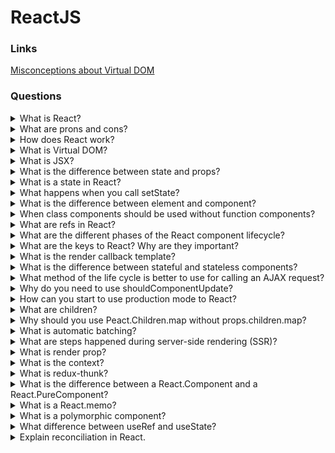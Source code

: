 # ReactJS

### Links
[Misconceptions about Virtual DOM](https://itnext.io/misconceptions-about-virtual-dom-35ec60b87086)

### Questions

<details>
  <summary>What is React?</summary>

  React is Facebook's open-source JS library for building complex interactive UI in web and mobile applications. React's core purpose is building UI components. Generally, it is possible to use just the view in an MVC architecture.

</details>

<details>
  <summary>What are prons and cons?</summary>

  Prons:

  * React is easier for learning because uses JSX has good documentation and fewer structures;

  * Virtual DOM allows changing applications as fast as possible;

  * React could support server-side rendering;

  * React uses FP concepts that provide creating simple, testable applications;

  * React could use TypeScript or Flow;

  * ReactNative allows using experience for mobile development.

  Cons:

  * The library has a lot of different ways that allow having a lot of technologies stacks versions.

</details>

<details>
  <summary>How does React work?</summary>

  React creates a virtual DOM. When state changes in a component, it firstly runs a "diffing" algorithm, which identifies what has changed in the virtual DOM. The second step is reconciliation, where it updates the DOM with the results of diff.

</details>

<details>
  <summary>What is Virtual DOM?</summary>

  The virtual DOM is an in-memory representation of Real DOM. React creates an in-memory data structure cache, computes the resulting differences, and then updates the browser's displayed DOM efficiently. It allows the programmer to write code as if the entire page is rendered on each change, while the React libraries only render subcomponents that change.
  
  Also, Virtual DOM allows avoiding unnecessary re-renders. All mounted React components decide whether they have to re-render due to possible changes in props.
  
  Moreover, it is possible to highlight that each component has personal local Virtual dom.

</details>

<details>
  <summary>What is JSX?</summary>

  JSX is a syntax extension to JavaScript and comes with the full power of JavaScript. JSX produces React "elements". You can embed any JS expression in JSX by wrapping it in curly braces. After compilation, JSX expressions become regular JavaScript objects.

</details>

<details>
  <summary>What is the difference between state and props?</summary>

  Both props and state are plain JavaScript objects. But they have different functionality.
  
  * The props get passed to the component similar to function parameters.
  
  * The React component can create the state object for the management of the inner state of it.

</details>

<details>
  <summary>What is a state in React?</summary>

  A state is similar to props, but it is private and fully controlled by the component. A state is necessarily an object that holds data and determines how the component renderers and behaves.

</details>

<details>
  <summary>What happens when you call setState?</summary>

  Firstly, when setState function called, React contacts a state and new state props, after that to start the agreement process that allows updating a view in one of the most effective ways. For it React generates a new tree of React elements and a comparison of new and old trees between themselves. It allows knowing what changes.

</details>

<details>
  <summary>What is the difference between element and component?</summary>

  Each React element is an object view of a user interface part.

  Each component is a function or class that gets data and returns a React element.

</details>

<details>
  <summary>When class components should be used without function components?</summary>

  It is possible to use class components if it has to work with state and life cycle methods. For all of the other cases, it is better to use the function component. One of the most important reasons to use a functional style is a minimization process. It is easier to minimize functions than classes.

  *Note*: Last versions of React allows using hooks for rendering optimization and state using.

</details>

<details>
  <summary>What are refs in React?</summary>

  A ref is an optional component's param that allows access to a DOM element or a component state. A value is a callback function that gets a link to the DOM element or the component as a first function argument.

  *Note:* It is bad practice to use ref. So, to use a callback mechanism for getting a child state property.

</details>

<details>
  <summary>What are the different phases of the React component lifecycle?</summary>

  There are four phases of React component's lifecycle:
  
  * Initialization: In this phase, a react component prepares settings up the initial state and default props.
  
  * Mounting: The react component is ready to mount in the browser DOM. This phase covers componentWillMount and componentDidMount lifecycle methods.
  
  * Updating: In this phase, the component gets updated in two ways, sending the new props and updating the state. This phase covers shouldComponentUpdate, componentWillUpdate and componentDidUpdate lifecycle methods.
  
  * Unmounting: In this last phase, the component is not needed and get unmounted from the browser DOM. This phase includes the componentWillUnmount lifecycle method.

</details>

<details>
  <summary>What are the keys to React? Why are they important?</summary>

  Keys are a unique identification of a component array. They are significant because the keys allow optimizing the rendering process. For example, without keys when the order in the component array, all elements would be rerendered. So keys allow being sure that rerender is needed.

</details>

<details>
  <summary>What is the render callback template?</summary>

  In this way, to use a callback function as a child component. So, children's props should be a function.

</details>

<details>
  <summary>What is the difference between stateful and stateless components?</summary>

  The stateful component has an inner state. Unlike, the stateless component does not have it.

</details>

<details>
  <summary>What method of the life cycle is better to use for calling an AJAX request?</summary>

  There are two lifecycle methods for AJAX requests.
  First and the best is componentDidMount.
  Second is componentWillMount. There are a few reasons why it is a bad idea:

  1. Firstly, there is not a conviction about when this method exactly would be called;

  2. There can be a situation when a request wouldn't resolve when a component tries to call setState or render a component.

</details>

<details>
  <summary>Why do you need to use shouldComponentUpdate?</summary>

  The shouldComponentUpdate allows controlling the compressing process of the current and his children when there is a conviction that the component had not had to be changed. So, for it, shouldComponentUpdate has to return false.

</details>

<details>
  <summary>How can you start to use production mode to React?</summary>

  Could be used to DefinePlugin for Webpack. It allows setting NODE_ENV in production. For example, in this case, there will be cat propType validation and other warnings.

</details>

<details>
  <summary>What are children?</summary>
  
  In JSX expressions that contain both an opening tag and a closing tag, the content between those tags is passed to the component automatically as a prop: 'props.children'.

</details>

<details>
  <summary>Why should you use Peact.Children.map without props.children.map?</summary>

  Because there is not a conviction that children prop will be an array.

</details>


<details>
  <summary>What is automatic batching?</summary>

  It is grouping multiple state updates into a single re-render.

  The batching doesn't work correctly for async callbacks (Promises) into less than 18 React versions.

</details>

<details>
  <summary>What are steps happened during server-side rendering (SSR)?</summary>

  * The server fetches the relevant data which needs on the UI;

  * The server renders the entire app to HTML and sends it to the client in response;

  * The client downloads the JavaScript bundle (apart from HTML);

  * In the final step, the client connects the javascript logic to the HTML (hydration).

</details>

<details>
  <summary>What is render prop?</summary>

  The render prop is a component's opportunity to split code by a function or the function that describe what the parent component should render.

  **Note.** Don't use the render prop with PureComponent or `React.memo` because superficial compression, in this case, always is false.

</details>

<details>
  <summary>What is the context?</summary>

  The context is a functionality that allows pushing variables without pushing through all components tree. When you use the context into your react components, you have to remember that re-render starts for them in any case after context changes.

</details>

<details>
  <summary>What is redux-thunk?</summary>

  The redux-thunk is one of the popular middleware libraries that adds async functionality in redux. The main prop of the library is simple functionality.

</details>

<details>
  <summary>What is the difference between a React.Component and a React.PureComponent?</summary>

  The React.Component and the React.PureComponent are base react classes. The difference is that the PureComponent has a default implementation of the shouldComponentUpdate lifecycle method and does superficial compression.

</details>

<details>
  <summary>What is a React.memo?</summary>

  The React.memo is high order component that allows optimizing performance if props don't change. Moreover works for function components.

</details>

<details>
  <summary>What is a polymorphic component?</summary>

  It is a popular react pattern that lets a programmer specify which HTML tag to use for rendering your component using `as` prop.

  Example:

    import { ComponentPropsWithoutRef, ElementType, ReactNode } from "react";

    type MyButtonProps<T extends ElementType> = {
      as?: T;
      children: ReactNode;
    };

    export const Button = <T extends ElementType = "button">({
      as,
      children,
      ...props
    }: MyButtonProps<T> & Omit<ComponentPropsWithoutRef<T>, keyof MyButtonProps<T>>) => {
      const Component = as || "button";

      return <Component { ...props }>{ children }</Component>
    };

</details>

<details>
  <summary>What difference between useRef and useState?</summary>

  * Both of the hooks preserve data during render cycles and UI updates. But useState return updater that causes rerenders;
  * useRef returns an object with a property that contains an actual value (current). useState returns array that contains value and updater;
  * The ref object contains mutable property. The state is immutable;
  * Only useRef could be used in another field of an application. For example: gaining direct access to React components or DOM.

</details>

<details>
  <summary>Explain reconciliation in React.</summary>

  The React uses the O(n) algorithm for a component rerendering that has two assumptions:

  1. Two elements of different types will produce not the same trees.
  2. The developer can hint at which child elements may be stable across renders by keys.

  Behaviour:

  1. If old and new elements have different types, React will build a new tree.
  2. For the same element with different attributes, React change only attributes. And when updating style, React also update only the properties that changed.
  3. The recursing on children. By default, when recursing on the children of a DOM node, React just iterates over both lists of children and generates a mutation whenever there is a difference. If children have keys, React will use them for matching elements.

</details>
